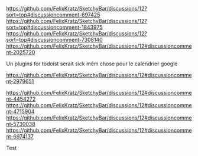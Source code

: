 https://github.com/FelixKratz/SketchyBar/discussions/12?sort=top#discussioncomment-697425
https://github.com/FelixKratz/SketchyBar/discussions/12?sort=top#discussioncomment-1843975
https://github.com/FelixKratz/SketchyBar/discussions/12?sort=top#discussioncomment-7308140
https://github.com/FelixKratz/SketchyBar/discussions/12#discussioncomment-2025720

Un plugins for todoist serait sick mêm chose pour le calendrier google

https://github.com/FelixKratz/SketchyBar/discussions/12#discussioncomment-2979651

https://github.com/FelixKratz/SketchyBar/discussions/12#discussioncomment-4454272
https://github.com/FelixKratz/SketchyBar/discussions/12#discussioncomment-4715904
https://github.com/FelixKratz/SketchyBar/discussions/12#discussioncomment-5730038
https://github.com/FelixKratz/SketchyBar/discussions/12#discussioncomment-6974137

Test
